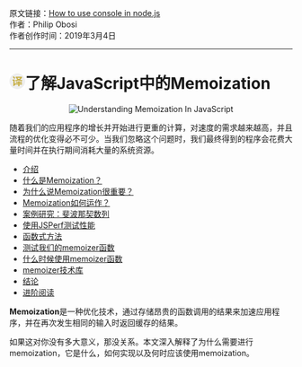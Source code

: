 原文链接：[How to use console in node.js](https://scotch.io/tutorials/understanding-memoization-in-javascript#toc-testing-our-memoizer-function "了解JavaScript中的Memoization") <br/>
作者：Philip Obosi <br/>
作者创作时间：2019年3月4日

------------------------------------------------------------------------------------------------

# <img src="https://github.com/jimwong666/FEstart/blob/master/translatedArticles/images/publicFile/icon_teranlation.png" alt="译文">了解JavaScript中的Memoization

<p align="center">
<img src="https://scotch-res.cloudinary.com/image/upload/w_1000,q_auto:good,f_auto/v1549388375/dcugfumfvlbdyrf7skqh.png" alt="Understanding Memoization In JavaScript">
</p>

随着我们的应用程序的增长并开始进行更重的计算，对速度的需求越来越高，并且流程的优化变得必不可少。当我们忽略这个问题时，我们最终得到的程序会花费大量时间并在执行期间消耗大量的系统资源。

 * [介绍](#介绍)
 * [什么是Memoization？](#什么是memoization)
 * [为什么说Memoization很重要？](#为什么说memoization很重要)
 * [Memoization如何运作？](#memoization如何运作)
 * [案例研究：斐波那契数列](#案例研究斐波那契数列)
 * [使用JSPerf测试性能](#使用jsperf测试性能)
 * [函数式方法](#函数式方法)
 * [测试我们的memoizer函数](#测试我们的memoizer函数)
 * [什么时候使用memoizer函数](#什么时候使用memoizer函数)
 * [memoizer技术库](#memoizer技术库)
 * [结论](#结论)
 * [进阶阅读](#进阶阅读)

**Memoization**是一种优化技术，通过存储昂贵的函数调用的结果来加速应用程序，并在再次发生相同的输入时返回缓存的结果。

如果这对你没有多大意义，那没关系。本文深入解释了为什么需要进行memoization，它是什么，如何实现以及何时应该使用memoization。

